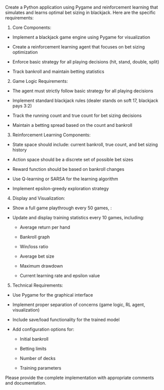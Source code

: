 Create a Python application using Pygame and reinforcement learning that simulates and learns optimal bet sizing in blackjack. Here are the specific requirements:







1. Core Components:



- Implement a blackjack game engine using Pygame for visualization



- Create a reinforcement learning agent that focuses on bet sizing optimization



- Enforce basic strategy for all playing decisions (hit, stand, double, split)



- Track bankroll and maintain betting statistics







2. Game Logic Requirements:



- The agent must strictly follow basic strategy for all playing decisions



- Implement standard blackjack rules (dealer stands on soft 17, blackjack pays 3:2)



- Track the running count and true count for bet sizing decisions



- Maintain a betting spread based on the count and bankroll







3. Reinforcement Learning Components:



- State space should include: current bankroll, true count, and bet sizing history



- Action space should be a discrete set of possible bet sizes



- Reward function should be based on bankroll changes



- Use Q-learning or SARSA for the learning algorithm



- Implement epsilon-greedy exploration strategy







4. Display and Visualization:



- Show a full game playthrough every 50 games, :



- Update and display training statistics every 10 games, including:



  * Average return per hand



  * Bankroll graph



  * Win/loss ratio



  * Average bet size



  * Maximum drawdown



  * Current learning rate and epsilon value







5. Technical Requirements:



- Use Pygame for the graphical interface



- Implement proper separation of concerns (game logic, RL agent, visualization)



- Include save/load functionality for the trained model



- Add configuration options for:



  * Initial bankroll



  * Betting limits



  * Number of decks



  * Training parameters







Please provide the complete implementation with appropriate comments and documentation.